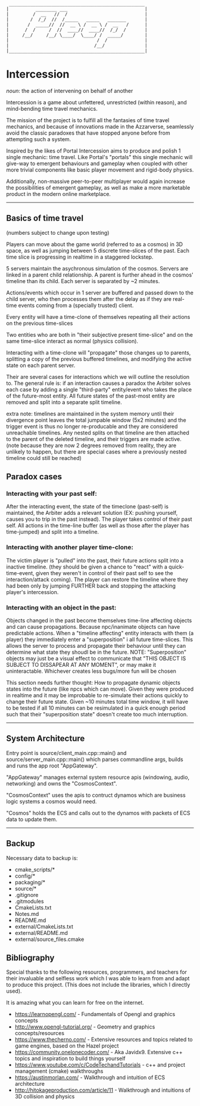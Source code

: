 ````
 ___________________________________________________
|          ________ ___                             |
|         /  __   //  /                             |
|        /  /_/  //  /_____   _____   _______       |
|       /  _____//  //  __ \ /  __ \ /  __   /      |
|      /  /     /  //  ____//  ____//  /_/  /       |
|     /__/     /__/ \____/  \____/ /  _____/        |
|                                 /  /              |
|                                /__/               |
|___________________________________________________|
````
# Intercession

*noun*: the action of intervening on behalf of another

Intercession is a game about unfettered, unrestricted (within reason), and mind-bending time travel mechanics.

The mission of the project is to fulfill all the fantasies of time travel mechanics, and because of innovations made in the Azzarverse, seamlessly avoid the classic paradoxes that have stopped anyone before from attempting such a system.

Inspired by the likes of Portal Intercession aims to produce and polish 1 single mechanic: time travel.
Like Portal's "portals" this single mechanic will give-way to emergent behaviours and gameplay when coupled with other more trivial components like basic player movement and rigid-body physics.

Additionally, non-massive peer-to-peer multiplayer would again increase the possibilities of emergent gameplay, as well as make a more marketable product in the modern online marketplace.

---

## Basics of time travel

(numbers subject to change upon testing)

Players can move about the game world (referred to as a cosmos) in 3D space, as well as jumping between 5 discrete time-slices of the past. Each time slice is progressing in realtime in a staggered lockstep.

5 servers maintain the asychronous simulation of the cosmos. Servers are linked in a parent child relationship. A parent is further ahead in the cosmos' timeline than its child. Each server is separated by ~2 minutes.

Actions/events which occur in 1 server are buffered and passed down to the child server, who then processes them after the delay as if they are real-time events coming from a (specially trusted) client.

Every entity will have a time-clone of themselves repeating all their actions on the previous time-slices

Two entities who are both in "their subjective present time-slice" and on the same time-slice interact as normal (physics collision).

Interacting with a time-clone will "propagate" those changes up to parents, splitting a copy of the previous buffered timelines, and modifying the active state on each parent server.

Their are several cases for interactions which we will outline the resolution to. The general rule is: if an interaction causes a paradox the Arbiter solves each case by adding a single "third-party" entity/event who takes the place of the future-most entity. All future states of the past-most entity are removed and split into a separate split timeline.

extra note: timelines are maintained in the system memory until their divergence point leaves the total jumpable window (5x2 minutes) and the trigger event is thus no longer re-producable and they are considered unreachable timelines.
Any nested splits on that timeline are then attached to the parent of the deleted timeline, and their triggers are made active. (note because they are now 2 degrees removed from reality, they are unlikely to happen, but there are special cases where a previously nested timeline could still be reached)

## Paradox cases

### Interacting with your past self:
After the interacting event, the state of the timeclone (past-self) is maintained, the Arbiter adds a relevant solution (EX: pushing yourself, causes you to trip in the past instead). The player takes control of their past self. All actions in the time-line buffer (as well as those after the player has time-jumped) and split into a timeline.

### Interacting with another player time-clone:
The victim player is "pulled" into the past, their future actions split into a inactive timeline. (they should be given a chance to "react" with a quick-time-event, given they weren't in control of their past self to see the interaction/attack coming).
The player can restore the timeline where they had been only by jumping FURTHER back and stopping the attacking player's intercession.

### Interacting with an object in the past:
Objects changed in the past become themselves time-line affecting objects and can cause propagations. Because npc/inanimate objects can have predictable actions. When a "timeline affecting" entity interacts with them (a player) they immediately enter a "superposition" i all future time-slices. This allows the server to process and propagate their behaviour until they can determine what state they shoudl be in the future. NOTE: "Superposition" objects may just be a visual effect to communicate that "THIS OBJECT IS SUBJECT TO DISSAPEAR AT ANY MOMENT", or may make it uninteractable. Whichever creates less bugs/more fun will be chosen

This section needs further thought: How to propagate dynamic objects states into the future (like npcs which can move). Given they were produced in realtime and it may be improbable to re-simulate their actions quickly to change their future state. Given ~10 minutes total time window, it will have to be tested if all 10 minutes can be resimulated in a quick enough period such that their "superposition state" doesn't create too much interruption.

---

## System Architecture
Entry point is source/client_main.cpp::main() and source/server_main.cpp::main() which parses commandline args, builds and runs the app root "AppGateway".

"AppGateway" manages external system resource apis (windowing, audio, networking) and owns the "CosmosContext".

"CosmosContext" uses the apis to contruct dynamos which are business logic systems a cosmos would need.

"Cosmos" holds the ECS and calls out to the dynamos with packets of ECS data to update them.

---

## Backup
Necessary data to backup is:
- cmake_scripts/*
- config/*
- packaging/*
- source/*
- .gitignore
- .gitmodules
- CmakeLists.txt
- Notes.md
- README.md
- external/CmakeLists.txt
- external/README.md
- external/source_files.cmake

## Bibliography
Special thanks to the following resources, programmers, and teachers for their invaluable and selfless work which I was able to learn from and adapt to produce this project. (This does not include the libraries, which I directly used).

It is amazing what you can learn for free on the internet.

* https://learnopengl.com/ - Fundamentals of Opengl and graphics concepts
* http://www.opengl-tutorial.org/ - Geometry and graphics concepts/resources
* https://www.thecherno.com/ - Extensive resources and topics related to game engines, based on the Hazel project
* https://community.onelonecoder.com/ - Aka Javidx9. Extensive c++ topics and inspiration to build things yourself
* https://www.youtube.com/c/CodeTechandTutorials - c++ and project management (cmake) walkthroughs
* https://austinmorlan.com/ - Walkthrough and intuition of ECS architecture
* http://hitokageproduction.com/article/11 - Walkthrough and intuitions of 3D collision and physics